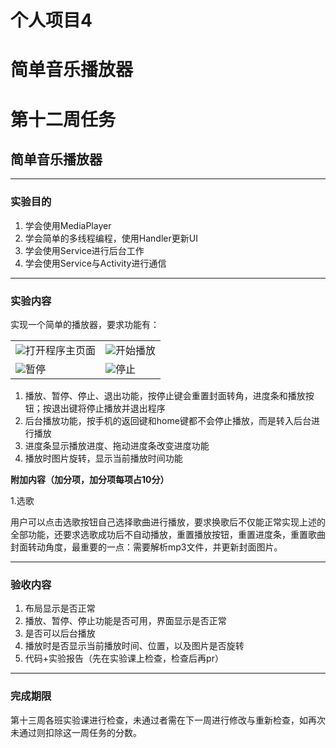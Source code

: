 # 个人项目4
# 简单音乐播放器

# 第十二周任务
## 简单音乐播放器
---

### 实验目的
1. 学会使用MediaPlayer
2. 学会简单的多线程编程，使用Handler更新UI
3. 学会使用Service进行后台工作
4. 学会使用Service与Activity进行通信

---
### 实验内容
实现一个简单的播放器，要求功能有：  
<table>
    <tr>
        <td ><img src="https://gitee.com/code_sysu/PersonalProject4/raw/master/manual/images/fig1.jpg" >打开程序主页面</td>
        <td ><img src="https://gitee.com/code_sysu/PersonalProject4/raw/master/manual/images/fig2.jpg" >开始播放</td>
    </tr>
    <tr>
        <td ><img src="https://gitee.com/code_sysu/PersonalProject4/raw/master/manual/images/fig3.jpg" >暂停</td>
        <td ><img src="https://gitee.com/code_sysu/PersonalProject4/raw/master/manual/images/fig1.jpg" >停止</td>
    </tr>
</table>

1. 播放、暂停、停止、退出功能，按停止键会重置封面转角，进度条和播放按钮；按退出键将停止播放并退出程序
2. 后台播放功能，按手机的返回键和home键都不会停止播放，而是转入后台进行播放
3. 进度条显示播放进度、拖动进度条改变进度功能
4. 播放时图片旋转，显示当前播放时间功能


**附加内容（加分项，加分项每项占10分）**

1.选歌

用户可以点击选歌按钮自己选择歌曲进行播放，要求换歌后不仅能正常实现上述的全部功能，还要求选歌成功后不自动播放，重置播放按钮，重置进度条，重置歌曲封面转动角度，最重要的一点：需要解析mp3文件，并更新封面图片。

---
### 验收内容
1. 布局显示是否正常
2. 播放、暂停、停止功能是否可用，界面显示是否正常
3. 是否可以后台播放
4. 播放时是否显示当前播放时间、位置，以及图片是否旋转
5. 代码+实验报告（先在实验课上检查，检查后再pr）

---

### 完成期限
第十三周各班实验课进行检查，未通过者需在下一周进行修改与重新检查，如再次未通过则扣除这一周任务的分数。
